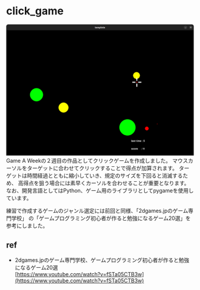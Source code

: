 # click_game

![screenshot](./img/screenshot.png)
Game A Weekの２週目の作品としてクリックゲームを作成しました。
マウスカーソルをターゲットに合わせてクリックすることで得点が加算されます。
ターゲットは時間経過とともに縮小していき、規定のサイズを下回ると消滅するため、
高得点を狙う場合には素早くカーソルを合わせることが重要となります。
なお、開発言語としてはPython、ゲーム用のライブラリとしてpygameを使用しています。

練習で作成するゲームのジャンル選定には前回と同様、「2dgames.jpのゲーム専門学校」
の「ゲームプログラミング初心者が作ると勉強になるゲーム20選」を参考にしました。

## ref
* 2dgames.jpのゲーム専門学校、ゲームプログラミング初心者が作ると勉強になるゲーム20選<br>
[https://www.youtube.com/watch?v=fSTa05CTB3w](https://www.youtube.com/watch?v=fSTa05CTB3w)

